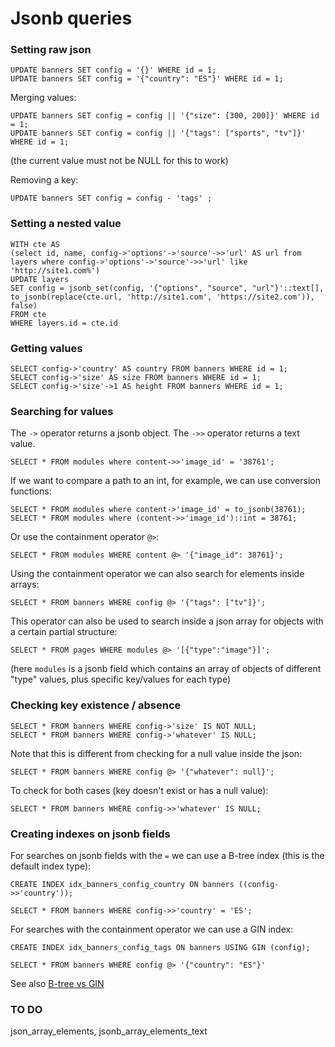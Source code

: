 Jsonb queries
==============

### Setting raw json

```
UPDATE banners SET config = '{}' WHERE id = 1;
UPDATE banners SET config = '{"country": "ES"}' WHERE id = 1;
```

Merging values:

```
UPDATE banners SET config = config || '{"size": [300, 200]}' WHERE id = 1;
UPDATE banners SET config = config || '{"tags": ["sports", "tv"]}' WHERE id = 1;
```

(the current value must not be NULL for this to work)

Removing a key:

```
UPDATE banners SET config = config - 'tags' ;
```

### Setting a nested value

```
WITH cte AS
(select id, name, config->'options'->'source'->>'url' AS url from layers where config->'options'->'source'->>'url' like 'http://site1.com%')
UPDATE layers
SET config = jsonb_set(config, '{"options", "source", "url"}'::text[], to_jsonb(replace(cte.url, 'http://site1.com', 'https://site2.com')), false)
FROM cte
WHERE layers.id = cte.id
```

### Getting values

```
SELECT config->'country' AS country FROM banners WHERE id = 1;
SELECT config->'size' AS size FROM banners WHERE id = 1;
SELECT config->'size'->1 AS height FROM banners WHERE id = 1;
```

### Searching for values

The `->` operator returns a jsonb object. The `->>` operator returns a text value.

```
SELECT * FROM modules where content->>'image_id' = '38761';  
```

If we want to compare a path to an int, for example, we can use conversion functions:
```
SELECT * FROM modules where content->'image_id' = to_jsonb(38761);
SELECT * FROM modules where (content->>'image_id')::int = 38761;
```

Or use the containment operator `@>`:

```
SELECT * FROM modules WHERE content @> '{"image_id": 38761}';
```

Using the containment operator we can also search for elements inside arrays:

```
SELECT * FROM banners WHERE config @> '{"tags": ["tv"]}';
```

This operator can also be used to search inside a json array for objects with a certain partial structure:

```
SELECT * FROM pages WHERE modules @> '[{"type":"image"}]';
```

(here `modules` is a jsonb field which contains an array of objects of different "type" values, plus specific key/values for each type)


### Checking key existence / absence

```
SELECT * FROM banners WHERE config->'size' IS NOT NULL;
SELECT * FROM banners WHERE config->'whatever' IS NULL;
```

Note that this is different from checking for a null value inside the json:

```
SELECT * FROM banners WHERE config @> '{"whatever": null}';
```

To check for both cases (key doesn't exist or has a null value):

```
SELECT * FROM banners WHERE config->>'whatever' IS NULL;
```



### Creating indexes on jsonb fields

For searches on jsonb fields with the `=` we can use a B-tree index (this is the default index type):

```
CREATE INDEX idx_banners_config_country ON banners ((config->>'country'));

SELECT * FROM banners WHERE config->>'country' = 'ES';
```

For searches with the containment operator we can use a GIN index:
```
CREATE INDEX idx_banners_config_tags ON banners USING GIN (config);

SELECT * FROM banners WHERE config @> '{"country": "ES"}'
```

See also [B-tree vs GIN](https://bitnine.net/blog-postgresql/postgresql-internals-jsonb-type-and-its-indexes/)

### TO DO

json_array_elements, jsonb_array_elements_text
